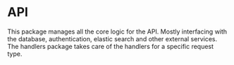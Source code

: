 # API

This package manages all the core logic for the API. Mostly interfacing with the
database, authentication, elastic search and other external services. The
handlers package takes care of the handlers for a specific request type.
